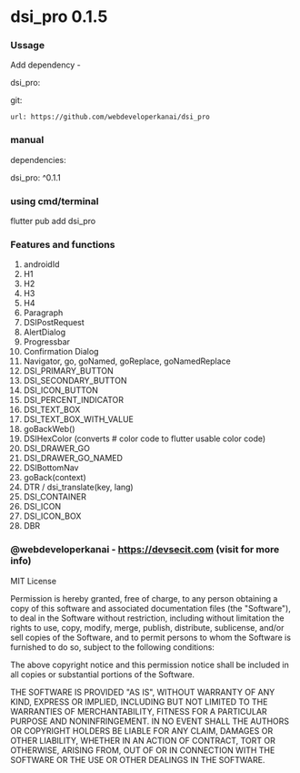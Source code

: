 # dsi_pro 0.1.5

### Ussage 
Add dependency - 

dsi_pro:

  git:

    url: https://github.com/webdeveloperkanai/dsi_pro

### manual 
dependencies:
  
  dsi_pro: ^0.1.1

### using cmd/terminal
  flutter pub add dsi_pro

### Features and functions 
1. androidId
2. H1
3. H2
4. H3
5. H4 
6. Paragraph
7. DSIPostRequest
8. AlertDialog
9. Progressbar
10. Confirmation Dialog
11. Navigator, go, goNamed, goReplace, goNamedReplace
12. DSI_PRIMARY_BUTTON
13. DSI_SECONDARY_BUTTON
14. DSI_ICON_BUTTON
15. DSI_PERCENT_INDICATOR
16. DSI_TEXT_BOX
17. DSI_TEXT_BOX_WITH_VALUE
18. goBackWeb()
19. DSIHexColor (converts # color code to flutter usable color code)
20. DSI_DRAWER_GO
21. DSI_DRAWER_GO_NAMED
22. DSIBottomNav 
23. goBack(context) 
24. DTR / dsi_translate(key, lang)
25. DSI_CONTAINER
26. DSI_ICON
27. DSI_ICON_BOX
28. DBR

### @webdeveloperkanai  - https://devsecit.com (visit for more info)


MIT License

Permission is hereby granted, free of charge, to any person obtaining a copy
of this software and associated documentation files (the "Software"), to deal
in the Software without restriction, including without limitation the rights
to use, copy, modify, merge, publish, distribute, sublicense, and/or sell
copies of the Software, and to permit persons to whom the Software is
furnished to do so, subject to the following conditions:

The above copyright notice and this permission notice shall be included in all
copies or substantial portions of the Software.

THE SOFTWARE IS PROVIDED "AS IS", WITHOUT WARRANTY OF ANY KIND, EXPRESS OR
IMPLIED, INCLUDING BUT NOT LIMITED TO THE WARRANTIES OF MERCHANTABILITY,
FITNESS FOR A PARTICULAR PURPOSE AND NONINFRINGEMENT. IN NO EVENT SHALL THE
AUTHORS OR COPYRIGHT HOLDERS BE LIABLE FOR ANY CLAIM, DAMAGES OR OTHER
LIABILITY, WHETHER IN AN ACTION OF CONTRACT, TORT OR OTHERWISE, ARISING FROM,
OUT OF OR IN CONNECTION WITH THE SOFTWARE OR THE USE OR OTHER DEALINGS IN THE
SOFTWARE.